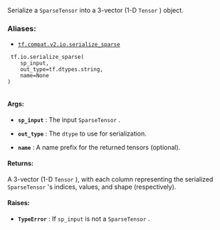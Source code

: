 Serialize a  `SparseTensor`  into a 3-vector (1-D  `Tensor` ) object.



### Aliases:

- [ `tf.compat.v2.io.serialize_sparse` ](/api_docs/python/tf/io/serialize_sparse)



```
 tf.io.serialize_sparse(
    sp_input,
    out_type=tf.dtypes.string,
    name=None
)
 
```



#### Args:

- **`sp_input`** : The input  `SparseTensor` .

- **`out_type`** : The  `dtype`  to use for serialization.

- **`name`** : A name prefix for the returned tensors (optional).



#### Returns:
A 3-vector (1-D  `Tensor` ), with each column representing the serialized
 `SparseTensor` 's indices, values, and shape (respectively).



#### Raises:

- **`TypeError`** : If  `sp_input`  is not a  `SparseTensor` .

